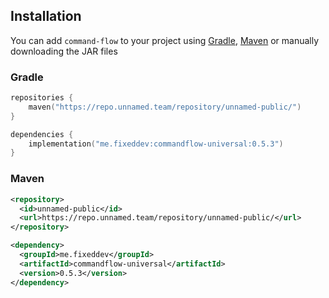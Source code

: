 ## Installation

You can add `command-flow` to your project using [Gradle](https://gradle.org/),
[Maven](https://maven.apache.org/) or manually downloading the JAR files

### Gradle
```kotlin
repositories {
    maven("https://repo.unnamed.team/repository/unnamed-public/")
}
```
```kotlin
dependencies {
    implementation("me.fixeddev:commandflow-universal:0.5.3")
}
```

### Maven
```xml
<repository>
  <id>unnamed-public</id>
  <url>https://repo.unnamed.team/repository/unnamed-public/</url>
</repository>
```
```xml
<dependency>
  <groupId>me.fixeddev</groupId>
  <artifactId>commandflow-universal</artifactId>
  <version>0.5.3</version>
</dependency>
```